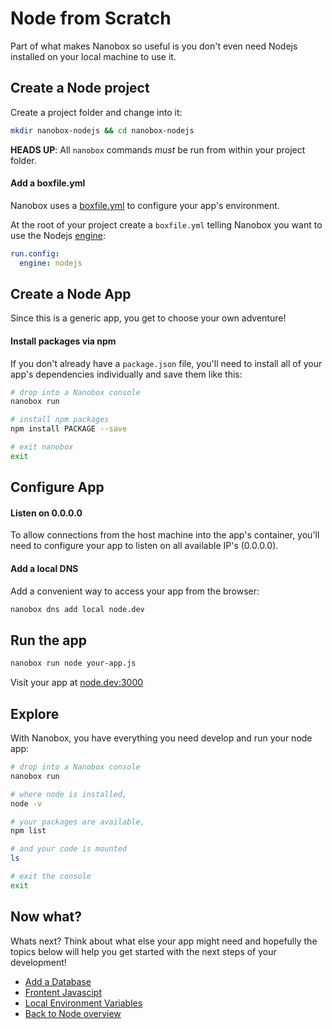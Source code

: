 # Node from Scratch
Part of what makes Nanobox so useful is you don't even need Nodejs installed on your local machine to use it.

## Create a Node project
Create a project folder and change into it:

```bash
mkdir nanobox-nodejs && cd nanobox-nodejs
```

**HEADS UP**: All `nanobox` commands *must* be run from within your project folder.

#### Add a boxfile.yml
Nanobox uses a <a href="https://docs.nanobox.io/boxfile/" target="\_blank">boxfile.yml</a> to configure your app's environment.

At the root of your project create a `boxfile.yml` telling Nanobox you want to use the Nodejs <a href="https://docs.nanobox.io/engines/" target="\_blank">engine</a>:

```yaml
run.config:
  engine: nodejs
```

## Create a Node App
Since this is a generic app, you get to choose your own adventure!

#### Install packages via npm
If you don't already have a `package.json` file, you'll need to install all of your app's dependencies individually and save them like this:

```bash
# drop into a Nanobox console
nanobox run

# install npm packages
npm install PACKAGE --save

# exit nanobox
exit
```

## Configure App

#### Listen on 0.0.0.0
To allow connections from the host machine into the app's container, you'll need to configure your app to listen on all available IP's (0.0.0.0).

#### Add a local DNS
Add a convenient way to access your app from the browser:

```bash
nanobox dns add local node.dev
```

## Run the app

```bash
nanobox run node your-app.js
```

Visit your app at <a href="http://node.dev:3000" target="\_blank">node.dev:3000</a>

## Explore
With Nanobox, you have everything you need develop and run your node app:

```bash
# drop into a Nanobox console
nanobox run

# where node is installed,
node -v

# your packages are available,
npm list

# and your code is mounted
ls

# exit the console
exit
```

## Now what?
Whats next? Think about what else your app might need and hopefully the topics below will help you get started with the next steps of your development!

* [Add a Database](/nodejs/generic/add-a-database)
* [Frontent Javascipt](/nodejs/generic/frontend-javascript)
* [Local Environment Variables](/nodejs/generic/local-evars)
* [Back to Node overview](/nodejs/generic)
